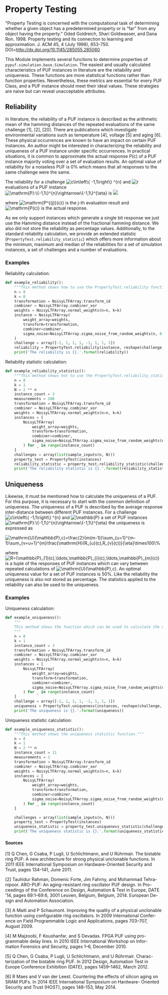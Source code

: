 # Property Testing

"Property Testing is concerned with the computational task of determining whether
a given object has a predetermined property or is “far” from any object having
the property." Oded Goldreich, Shari Goldwasser, and Dana Ron. 1998. Property testing
and its connection to learning and approximation. J. ACM 45, 4 (July 1998), 653-750. 
DOI=http://dx.doi.org/10.1145/285055.285060

This Module implements several functions to determine properties of `pypuf.simulation.base.Simulation`.
The easiest and usually calculated characteristics of PUF instances in literature are the reliability
and uniqueness. These functions are more statistical functions rather than function properties.
Nevertheless, these metrics are essential for every PUF Class, and a PUF instance should meet
their ideal values. These strategies are naive but can reveal unacceptable attributes.
## Reliability
In literature, the reliability of a PUF instance is described as the arithmetic
mean of the hamming distances of the repeated evaluations of the same challenge
[1], [2], [20]. There are publications which investigate environmental variations
such as temperature [4], voltage [5] and aging [6]. These physical occurrences
are known to have an impact on certain PUF instances. An author might be
interested in characterizing the reliability and uniqueness of a PUF instance
under specific occurrences. In practical situations, it is common to approximate 
the actual response P(c) of a PUF instance majority voting over a set of evaluation results. 
An optimal value of reliability for a noiseless PUF is 0% which means that all responses to 
the same challenge were the same.

The reliability for a challenge <img src="https://latex.codecogs.com/svg.latex?c\in\left\{&space;-1,1\right\}&space;^{n}" title="c\in\left\{ -1,1\right\} ^{n}" /> and <img src="https://latex.codecogs.com/svg.latex?r" title="r" /> evaluations of a PUF instance 
<img src="https://latex.codecogs.com/svg.latex?\mathrm{P}:\{-1,1\}^{n}\rightarrow\{-1,1\}^{\eta}" title="\mathrm{P}:\{-1,1\}^{n}\rightarrow\{-1,1\}^{\eta}" /> is
<img src="https://latex.codecogs.com/svg.latex?\mathsf{\mathrm{R}}(\mathrm{P},c,r)=\frac{1}{r}\sum_{j=1}^{r}\frac{\mathrm{H}(\mathrm{P}(c),\mathrm{P}^{j}(c))}{\eta}\times100\%" />

where <img src="https://latex.codecogs.com/svg.latex?\mathrm{P^{(j)}(c)}" title="\mathrm{P^{(j)}(c)}" /> is the j-th evaluation result and <img src="https://latex.codecogs.com/svg.latex?\mathrm{P(c)}" title="\mathrm{P(c)}" /> is the actual response.

As we only support instances which generate a single bit response we just use the Hamming distance instead of the fractional hamming distance.
We also did not store the reliability as percentage values.
Additionally, to the standard reliability calculation, we provide an extended statistic (`PropertyTest.reliability_statistic`) which offers more information about the minimum, maximum and median of the reliabilities for a set of simulation instances, a set of challenges and a number of evaluations.

### Examples

Reliability calculation:
```python
def example_reliability():
    """This method shows how to use the PropertyTest.reliability function."""
    n = 8
    k = 8
    transformation = NoisyLTFArray.transform_id
    combiner = NoisyLTFArray.combiner_xor
    weights = NoisyLTFArray.normal_weights(n=n, k=k)
    instance = NoisyLTFArray(
        weight_array=weights,
        transform=transformation,
        combiner=combiner,
        sigma_noise=NoisyLTFArray.sigma_noise_from_random_weights(n, 0.5)
    )
    challenge = array([-1, 1, 1, 1, -1, 1, 1, 1])
    reliability = PropertyTest.reliability(instance, reshape(challenge, (1, n)))
    print('The reliability is {}.'.format(reliability))
```
Reliability statistic calculation:
```python
def example_reliability_statistic():
    """This method shows hot to use the PropertyTest.reliability_statistic."""
    n = 8
    k = 1
    N = 2 ** n
    instance_count = 3
    measurements = 100
    transformation = NoisyLTFArray.transform_id
    combiner = NoisyLTFArray.combiner_xor
    weights = NoisyLTFArray.normal_weights(n=n, k=k)
    instances = [
        NoisyLTFArray(
            weight_array=weights,
            transform=transformation,
            combiner=combiner,
            sigma_noise=NoisyLTFArray.sigma_noise_from_random_weights(n, 0.5)
        ) for _ in range(instance_count)
    ]
    challenges = array(list(sample_inputs(n, N)))
    property_test = PropertyTest(instances)
    reliability_statistic = property_test.reliability_statistic(challenges, measurements=measurements)
    print('The reliability statistic is {}.'.format(reliability_statistic))
```
## Uniqueness
Likewise, it must be mentioned how to calculate the uniqueness of a PUF. For
this purpose, it is necessary to start with the common definition of uniqueness.
The uniqueness of a PUF is described by the average response inter-distance
between different PUF instances.
For a challenge <img src="https://latex.codecogs.com/svg.latex?c\in\left\{&space;-1,1\right\}&space;^{n}" title="c\in\left\{ -1,1\right\} ^{n}" /> and <img src="https://latex.codecogs.com/svg.latex?\mathbb{P}" title="\mathbb{P}" /> a set of PUF instances <img src="https://latex.codecogs.com/svg.latex?\mathrm{P}:\{-1,1\}^{n}\rightarrow\{-1,1\}^{\eta}" title="\mathrm{P}:\{-1,1\}^{n}\rightarrow\{-1,1\}^{\eta}" /> the uniqueness is expressed as

<img src="https://latex.codecogs.com/svg.latex?\mathrm{U}(\mathbb{P},c)=\frac{2}{m(m-1)}\sum_{u=1}^{m-1}\sum_{v=u&plus;1}^{m}\frac{\mathrm{H}(R_{u}(c),R_{v}(c))}{\eta}\times100\%" title="\mathrm{U}(\mathbb{P},c)=\frac{2}{m(m-1)}\sum_{u=1}^{m-1}\sum_{v=u+1}^{m}\frac{\mathrm{H}(R_{u}(c),R_{v}(c))}{\eta}\times100\%" />

where <img src="https://latex.codecogs.com/svg.latex?R=(\mathbb{P}_{1}(c),\ldots,\mathbb{P}_{i}(c),\ldots,\mathbb{P}_{m}(c))" title="R=(\mathbb{P}_{1}(c),\ldots,\mathbb{P}_{i}(c),\ldots,\mathbb{P}_{m}(c))" /> is a tuple of the responses of PUF
instances which can vary between repeated calculations of <img src="https://latex.codecogs.com/svg.latex?\mathrm{U}(\mathbb{P},c)" title="\mathrm{U}(\mathbb{P},c)" />.
An optimal uniqueness value for a set of PUF instances is 50%. Like the reliability the uniqueness is also not stored as percentage.
The statistics applied to the reliability can also be used to the uniqueness.

### Examples
Uniqueness calculation:
```python
def example_uniqueness():
    """
    This method shows the function which can be used to calculate the uniqueness of a set of simulation instances.
    """
    n = 8
    k = 1
    instance_count = 3
    transformation = NoisyLTFArray.transform_id
    combiner = NoisyLTFArray.combiner_xor
    weights = NoisyLTFArray.normal_weights(n=n, k=k)
    instances = [
        NoisyLTFArray(
            weight_array=weights,
            transform=transformation,
            combiner=combiner,
            sigma_noise=NoisyLTFArray.sigma_noise_from_random_weights(n, weights)
        ) for _ in range(instance_count)
    ]
    challenge = array([-1, 1, 1, 1, -1, 1, 1, 1])
    uniqueness = PropertyTest.uniqueness(instances, reshape(challenge, (1, n)))
    print('The uniqueness is {}.'.format(uniqueness))
```
Uniqueness statistic calculation:
```python
def example_uniqueness_statistic():
    """This method shows the uniqueness statistic function."""
    n = 8
    k = 1
    N = 2 ** n
    instance_count = 11
    measurements = 1
    transformation = NoisyLTFArray.transform_id
    combiner = NoisyLTFArray.combiner_xor
    weights = NoisyLTFArray.normal_weights(n=n, k=k)
    instances = [
        NoisyLTFArray(
            weight_array=weights,
            transform=transformation,
            combiner=combiner,
            sigma_noise=NoisyLTFArray.sigma_noise_from_random_weights(n, weights)
        ) for _ in range(instance_count)
    ]

    challenges = array(list(sample_inputs(n, N)))
    property_test = PropertyTest(instances)
    uniqueness_statistic = property_test.uniqueness_statistic(challenges, measurements=measurements)
    print('The uniqueness statistic is {}.'.format(uniqueness_statistic))
```
#### Sources
[1] Q Chen, G Csaba, P Lugli, U Schlichtmann, and U Rührmair. The bistable
ring PUF: A new architecture for strong physical unclonable functions. In
2011 IEEE International Symposium on Hardware-Oriented Security and
Trust, pages 134–141, June 2011.

[2] Tauhidur Rahman, Domenic Forte, Jim Fahrny, and Mohammad Tehra-
nipoor. ARO-PUF: An aging-resistant ring oscillator PUF design. In Pro-
ceedings of the Conference on Design, Automation & Test in Europe, DATE
’14, pages 69:1–69:6, 3001 Leuven, Belgium, Belgium, 2014. European De-
sign and Automation Association.

[3] A Maiti and P Schaumont. Improving the quality of a physical unclonable
function using configurable ring oscillators. In 2009 International Confer-
ence on Field Programmable Logic and Applications, pages 703–707, August
2009.

[4] M Majzoobi, F Koushanfar, and S Devadas. FPGA PUF using pro-
grammable delay lines. In 2010 IEEE International Workshop on Infor-
mation Forensics and Security, pages 1–6, December 2010.

[5] Q Chen, G Csaba, P Lugli, U Schlichtmann, and U Rührmair. Charac-
terization of the bistable ring PUF. In 2012 Design, Automation Test in
Europe Conference Exhibition (DATE), pages 1459–1462, March 2012.

[6] R Maes and V van der Leest. Countering the effects of silicon aging
on SRAM PUFs. In 2014 IEEE International Symposium on Hardware-
Oriented Security and Trust (HOST), pages 148–153, May 2014.

